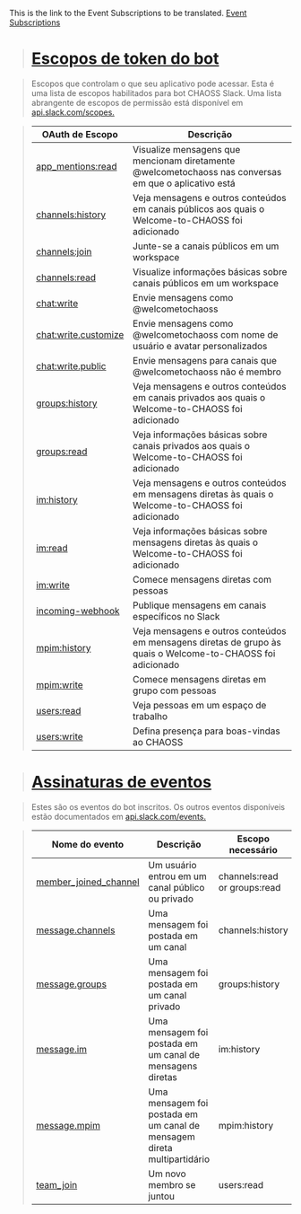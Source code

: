 This is the link  to the Event Subscriptions to be translated.
[Event Subscriptions](https://github.com/chaoss/chaoss-slack-bot/wiki/Bot-Token-Scopes-&-Event-Subscriptions)

># [Escopos de token do bot](https://github.com/chaoss/chaoss-slack-bot/wiki/Bot-Token-Scopes-&-Event-Subscriptions#bot-token-scopes)

>Escopos que controlam o que seu aplicativo pode acessar. Esta é uma lista de escopos habilitados 
para bot CHAOSS Slack. Uma lista abrangente de escopos de permissão está disponível em [api.slack.com/scopes.](https://api.slack.com/scopes)

> |OAuth de Escopo | Descrição
> |------------|-----------
> [app_mentions:read](https://api.slack.com/scopes/app_mentions:read)|Visualize mensagens que mencionam diretamente @welcometochaoss nas conversas em que o aplicativo está
>[channels:history](https://api.slack.com/scopes/channels:history)|Veja mensagens e outros conteúdos em canais públicos aos quais o Welcome-to-CHAOSS foi adicionado
>[channels:join](https://api.slack.com/scopes/channels:join)|Junte-se a canais públicos em um workspace
>[channels:read](https://api.slack.com/scopes/channels:read)|Visualize informações básicas sobre canais públicos em um workspace
>[chat:write](https://api.slack.com/scopes/chat:write)|Envie mensagens como @welcometochaoss
>[chat:write.customize](https://api.slack.com/scopes/chat:write.customize)|Envie mensagens como @welcometochaoss com nome de usuário e avatar personalizados
>[chat:write.public](https://api.slack.com/scopes/chat:write.public)|Envie mensagens para canais que @welcometochaoss não é membro
>[groups:history](https://api.slack.com/scopes/groups:history)|Veja mensagens e outros conteúdos em canais privados aos quais o Welcome-to-CHAOSS foi adicionado
>[groups:read](https://api.slack.com/scopes/groups:read)|Veja informações básicas sobre canais privados aos quais o Welcome-to-CHAOSS foi adicionado
>[im:history](https://api.slack.com/scopes/im:history)|Veja mensagens e outros conteúdos em mensagens diretas às quais o Welcome-to-CHAOSS foi adicionado
>[im:read](https://api.slack.com/scopes/im:read)|Veja informações básicas sobre mensagens diretas às quais o Welcome-to-CHAOSS foi adicionado
>[im:write](https://api.slack.com/scopes/im:write)|Comece mensagens diretas com pessoas
>[incoming-webhook](https://api.slack.com/scopes/incoming-webhook)|Publique mensagens em canais específicos no Slack
>[mpim:history](https://api.slack.com/scopes/mpim:history)|Veja mensagens e outros conteúdos em mensagens diretas de grupo às quais o Welcome-to-CHAOSS foi adicionado
>[mpim:write](https://api.slack.com/scopes/mpim:write)|Comece mensagens diretas em grupo com pessoas
>[users:read](https://api.slack.com/scopes/users:read)|Veja pessoas em um espaço de trabalho
>[users:write](https://api.slack.com/scopes/users:write)|Defina presença para boas-vindas ao CHAOSS

># [Assinaturas de eventos](https://github.com/chaoss/chaoss-slack-bot/wiki/Bot-Token-Scopes-&-Event-Subscriptions#event-subscriptions)

>Estes são os eventos do bot inscritos. Os outros eventos disponíveis estão documentados em [ api.slack.com/events.](https://api.slack.com/events)

>|Nome do evento |Descrição |Escopo necessário
>|--------------|-----------|----------------|
>[member_joined_channel](https://api.slack.com/events/member_joined_channel)|Um usuário entrou em um canal público ou privado|channels:read or groups:read
>[message.channels](https://api.slack.com/events/message.channels)|Uma mensagem foi postada em um canal|channels:history
>[message.groups](https://api.slack.com/events/message.groups)|Uma mensagem foi postada em um canal privado|groups:history
>[message.im](https://api.slack.com/events/message.im)|Uma mensagem foi postada em um canal de mensagens diretas|im:history
>[message.mpim](https://api.slack.com/events/message.mpim)|Uma mensagem foi postada em um canal de mensagem direta multipartidário|	mpim:history
>[team_join](https://api.slack.com/events/team_join)|Um novo membro se juntou|users:read